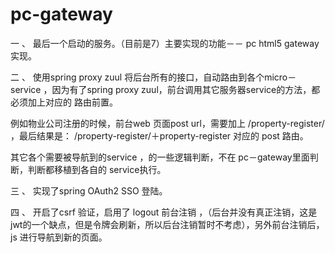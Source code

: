 # pc-gateway
一 、 最后一个启动的服务。（目前是7）主要实现的功能－－ pc html5 gateway 实现。

二 、 使用spring proxy zuul 将后台所有的接口，自动路由到各个micro－service ，因为有了spring proxy zuul，前台调用其它服务器service的方法，都必须加上对应的 路由前置。

   例如物业公司注册的时候，前台web 页面post url，需要加上 /property-register/ ，最后结果是： /property-register/＋property-register 对应的 post 路由。
   
   其它各个需要被导航到的service ，的一些逻辑判断，不在 pc－gateway里面判断，判断都移植到各自的 service执行。

三 、 实现了spring OAuth2 SSO 登陆。

四 、 开启了csrf 验证，启用了 logout 前台注销 ，（后台并没有真正注销，这是jwt的一个缺点，但是令牌会刷新，所以后台注销暂时不考虑），另外前台注销后，js 进行导航到新的页面。